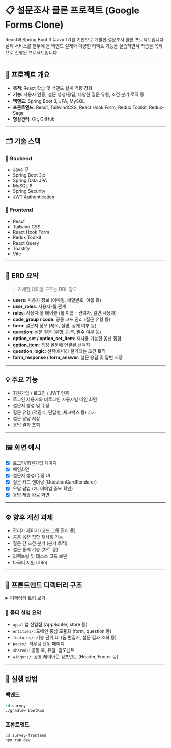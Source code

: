 # 📋 설문조사 클론 프로젝트 (Google Forms Clone)

React와 Spring Boot 3 (Java 17)를 기반으로 개발한 설문조사 클론 프로젝트입니다.  
실제 서비스를 염두에 둔 백엔드 설계와 다양한 리액트 기능을 실습하면서 학습을 목적으로 진행된 프로젝트입니다.

---

## 📌 프로젝트 개요

- **목적**: React 학습 및 백엔드 설계 역량 강화
- **기능**: 사용자 인증, 설문 생성/응답, 다양한 질문 유형, 조건 분기 로직 등
- **백엔드**: Spring Boot 3, JPA, MySQL
- **프론트엔드**: React, TailwindCSS, React Hook Form, Redux Toolkit, Redux-Saga
- **형상관리**: Git, GitHub

---

## 🗂️ 기술 스택

### 🔧 Backend

- Java 17
- Spring Boot 3.x
- Spring Data JPA
- MySQL 8
- Spring Security
- JWT Authentication

### 🎨 Frontend

- React
- Tailwind CSS
- React Hook Form
- Redux Toolkit
- React Query
- Toastify
- Vite

---

## 🧱 ERD 요약

> 자세한 테이블 구조는 DDL 참고

- **users**: 사용자 정보 (이메일, 비밀번호, 이름 등)
- **user_roles**: 사용자-롤 관계
- **roles**: 사용자 롤 테이블 (롤 이름 - 관리자, 일반 사용자)
- **code_group / code**: 공통 코드 관리 (질문 유형 등)
- **form**: 설문지 정보 (제목, 설명, 공개 여부 등)
- **question**: 설문 질문 (유형, 옵션, 필수 여부 등)
- **option_set / option_set_item**: 재사용 가능한 옵션 집합
- **option_item**: 특정 질문에 연결된 선택지
- **question_logic**: 선택에 따라 분기되는 조건 로직
- **form_response / form_answer**: 설문 응답 및 답변 저장

---

## 💡 주요 기능

- 회원가입 / 로그인 / JWT 인증
- 로그인 사용자와 비로그인 사용자별 메인 화면
- 설문지 생성 및 수정
- 질문 유형 (객관식, 단답형, 체크박스 등) 추가
- 설문 응답 저장
- 응답 결과 조회

---

## 🖼️ 화면 예시

- [x] 로그인/회원가입 페이지
- [x] 메인화면
- [x] 설문지 생성/수정 UI
- [x] 질문 카드 렌더링 (QuestionCardRenderer)
- [x] 모달 팝업 (예: 이메일 중복 확인)
- [x] 응답 제출 완료 화면

---

## ⚙️ 향후 개선 과제

- 관리자 페이지 (코드 그룹 관리 등)
- 공통 옵션 집합 재사용 가능
- 질문 간 조건 분기 (분기 로직)
- 설문 통계 기능 (차트 등)
- 리팩토링 및 테스트 코드 보완
- 다국어 지원 (i18n)

---

## 📁 프론트엔드 디렉터리 구조

<details>
<summary>디렉터리 트리 보기</summary>
<pre>
  <code>
.
├── public/                      # 정적 파일
│   └── vite.svg
├── src/
│   ├── app/                     # 앱 진입점 및 전역 상태(store, saga 등)
│   ├── assets/                  # 이미지, 아이콘 등 에셋
│   ├── entities/                # 핵심 도메인 단위 모듈
│   │   ├── form/                # 폼(Form) 도메인
│   │   │   ├── lib/             # 유틸리티 및 validation
│   │   │   ├── model/           # API 호출 및 상태 모델
│   │   │   ├── ui/              # 뷰 컴포넌트 (edit/view/renderer)
│   │   │   └── index.js
│   │   ├── question/            # 질문(Question) 도메인
│   │   │   ├── model/           
│   │   │   └── ui/              # 질문 편집기 및 뷰어
│   │   └── user/                # 사용자 상태 및 모델
│   ├── features/                # 페이지 단위 복합 기능
│   │   ├── auth/                # 로그인 / 회원가입
│   │   ├── formEditor/          # 폼 편집기
│   │   ├── formList/            # 폼 목록
│   │   ├── formViewer/          # 폼 뷰어 (응답용)
│   │   └── responseList/        # 응답 목록
│   ├── pages/                   # 실제 라우팅되는 페이지 컴포넌트
│   ├── shared/                  # 공통 훅, 유틸, 컴포넌트 등
│   │   ├── api/                 # axios client 등
│   │   ├── contexts/            # 컨텍스트 API
│   │   ├── hooks/               # 커스텀 훅
│   │   ├── lib/                 # redux-saga 헬퍼 등
│   │   ├── model/               # 공통 상태 모델
│   │   ├── router/              # 라우팅 가드
│   │   └── ui/                  # 공통 UI 컴포넌트
│   ├── widgets/                 # Header, Footer, Main 등 기본 레이아웃
│   ├── App.jsx                 
│   ├── main.jsx
│   └── ...
├── .env.development
├── index.html
├── package.json
└── vite.config.js    
  </code>
</pre>
</details>

### 🧩 폴더 설명 요약

- `app/`: 앱 진입점 (AppRouter, store 등)
- `entities/`: 도메인 중심 모듈화 (form, question 등)
- `features/`: 기능 단위 UI (폼 편집기, 설문 결과 조회 등)
- `pages/`: 라우팅 단위 페이지
- `shared/`: 공통 훅, 유틸, 컴포넌트
- `widgets/`: 공통 레이아웃 컴포넌트 (Header, Footer 등)

---

## 🚀 실행 방법

### 백엔드

```bash
cd survey
./gradlew bootRun
```

### 프론트엔드

```bash
cd survey-frontend
npm run dev
```
